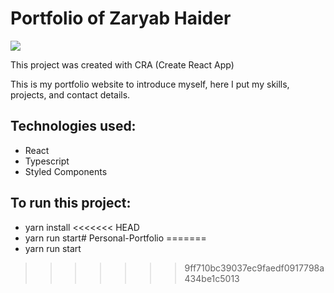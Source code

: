 # Portfolio of Zaryab Haider

<img src ="https://i.ibb.co/P9MJ1yp/zaryab-port.jpg" />
 
This project was created with CRA (Create React App)

This is my portfolio website to introduce myself, here I put my skills, projects, and contact details.

## Technologies used:
- React
- Typescript
- Styled Components
 
## To run this project:
- yarn install
<<<<<<< HEAD
- yarn run start# Personal-Portfolio
=======
- yarn run start
>>>>>>> 9ff710bc39037ec9faedf0917798a434be1c5013
